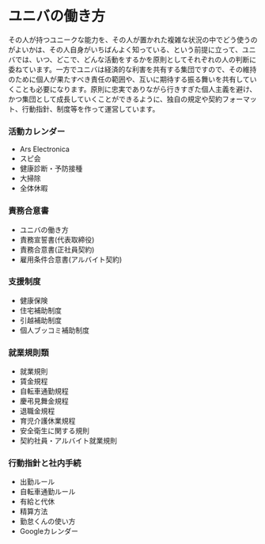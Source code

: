# ユニバの働き方

その人が持つユニークな能力を、その人が置かれた複雑な状況の中でどう使うのがよいかは、その人自身がいちばんよく知っている、という前提に立って、ユニバでは、いつ、どこで、どんな活動をするかを原則としてそれぞれの人の判断に委ねています。一方でユニバは経済的な利害を共有する集団ですので、その維持のために個人が果たすべき責任の範囲や、互いに期待する振る舞いを共有していくことも必要になります。原則に忠実でありながら行きすぎた個人主義を避け、かつ集団として成長していくことができるように、独自の規定や契約フォーマット、行動指針、制度等を作って運営しています。

### 活動カレンダー
* Ars Electronica
* スピ会
* 健康診断・予防接種
* 大掃除
* 全体休暇

### 責務合意書
* ユニバの働き方
* 責務宣誓書(代表取締役)
* 責務合意書(正社員契約)
* 雇用条件合意書(アルバイト契約)

### 支援制度
* 健康保険
* 住宅補助制度
* 引越補助制度
* 個人ブッコミ補助制度

### 就業規則類
* 就業規則
* 賃金規程
* 自転車通勤規程
* 慶弔見舞金規程
* 退職金規程
* 育児介護休業規程
* 安全衛生に関する規則
* 契約社員・アルバイト就業規則

### 行動指針と社内手続
* 出勤ルール
* 自転車通勤ルール
* 有給と代休
* 精算方法
* 勤怠くんの使い方
* Googleカレンダー
